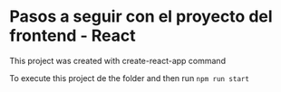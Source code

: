 # Pasos a seguir con el proyecto del frontend - React

This project was created with create-react-app command

To execute this project de the folder and then run `npm run start`
